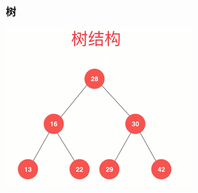 # 树
![无法加载图片](https://github.com/Ywfy/Learning-Data-Structure/blob/master/Binary%20Search%20Tree/tree.png)<br>
